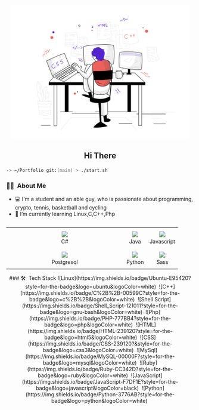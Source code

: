 <p align="center">
  <img src="svg/webdevelopment.svg " width="480px"/>
</p>

<h2 align="center">Hi There</h2>

```zsh
-> ~/Portfolio git:(main) > ./start.sh
```

### 👨🏻‍ &nbsp;About Me
- 💻 I'm a student and an able guy, who is passionate about programming, crypto, tennis, basketball and cycling
- 🌱 I’m currently learning Linux,C,C++,Php


<div align="center">
    <table align="left">
        <tr>
            <td align="center" width="300" height="10">
                <img src="https://img.shields.io/badge/Ubuntu-E95420?style=for-the-badge&logo=ubuntu&logoColor=white" width="100px"/>
                <br /> C#
            </td>
            <td align="center" width="50" height="50">
                <img src="icons/java.png" width="65px"/>
                <br /> Java
            </td>
            <td align="center" width="50" height="50">
                <img src="icons/javascript.png" width="65px"/>
                <br /> Javascript
            </td>
        </tr>
        <tr>
            <td align="center" width="50" height="50">
                <img src="icons/postgresql.png" width="65px"/>
                <br /> Postgresql
            </td>
            <td align="center" width="50" height="50">
                <img src="icons/python.png" width="65px"/>
                <br /> Python
            </td>
            <td align="center" width="50" height="50">
                <img src="icons/sass.png" width="65px"/>
                <br /> Sass
            </td>
        </tr>
    </table>
### 🛠 &nbsp;Tech Stack
![Linux](https://img.shields.io/badge/Ubuntu-E95420?style=for-the-badge&logo=ubuntu&logoColor=white)&nbsp;
![C++](https://img.shields.io/badge/C%2B%2B-00599C?style=for-the-badge&logo=c%2B%2B&logoColor=white)&nbsp;
![Shell Script](https://img.shields.io/badge/Shell_Script-121011?style=for-the-badge&logo=gnu-bash&logoColor=white)&nbsp;
![Php](https://img.shields.io/badge/PHP-777BB4?style=for-the-badge&logo=php&logoColor=white)&nbsp;
![HTML](https://img.shields.io/badge/HTML-239120?style=for-the-badge&logo=html5&logoColor=white)&nbsp;
![CSS](https://img.shields.io/badge/CSS-239120?&style=for-the-badge&logo=css3&logoColor=white)&nbsp;
![MySql](https://img.shields.io/badge/MySQL-00000F?style=for-the-badge&logo=mysql&logoColor=white)&nbsp;
![Ruby](https://img.shields.io/badge/Ruby-CC342D?style=for-the-badge&logo=ruby&logoColor=white)&nbsp;
![JavaScript](https://img.shields.io/badge/JavaScript-F7DF1E?style=for-the-badge&logo=javascript&logoColor=black)&nbsp;
![Python](https://img.shields.io/badge/Python-3776AB?style=for-the-badge&logo=python&logoColor=white)&nbsp;

